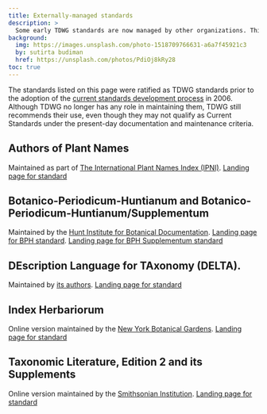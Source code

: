 ```yaml
---
title: Externally-managed standards
description: >
  Some early TDWG standards are now managed by other organizations. This page provides links to those standards.
background:
  img: https://images.unsplash.com/photo-1518709766631-a6a7f45921c3
  by: sutirta budiman
  href: https://unsplash.com/photos/PdiOj8kRy28
toc: true
---
```


The standards listed on this page were ratified as TDWG standards prior to the adoption of the [current standards development process](/about/process/) in 2006. Although TDWG no longer has any role in maintaining them, TDWG still recommends their use, even though they may not qualify as Current Standards under the present-day documentation and maintenance criteria.

## Authors of Plant Names

Maintained as part of [The International Plant Names Index (IPNI)](https://www.ipni.org/). [Landing page for standard](/standards/plant-names-authors/)

## Botanico-Periodicum-Huntianum and Botanico-Periodicum-Huntianum/Supplementum

Maintained by the [Hunt Institute for Botanical Documentation](http://huntbotanical.org/databases/show.php?1).  [Landing page for BPH standard](/standards/bph/). [Landing page for BPH Supplementum standard](/standards/bph-supplementum/)

## DEscription Language for TAxonomy (DELTA). 

Maintained by [its authors](https://www.delta-intkey.com/).  [Landing page for standard](/standards/delta/)

## Index Herbariorum

Online version maintained by the [New York Botanical Gardens](https://sweetgum.nybg.org/science/ih/).  [Landing page for standard](/standards/ih/)

## Taxonomic Literature, Edition 2 and its Supplements

Online version maintained by the [Smithsonian Institution](https://www.sil.si.edu/DigitalCollections/tl-2/index.cfm).  [Landing page for standard](/standards/tl-2/)
